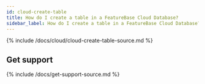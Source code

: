 ```yaml
---
id: cloud-create-table
title: How do I create a table in a FeatureBase Cloud Database?
sidebar_label: How do I create a table in a FeatureBase Cloud Database?
---
```


{% include /docs/cloud/cloud-create-table-source.md %}

## Get support

{% include /docs/get-support-source.md %}
